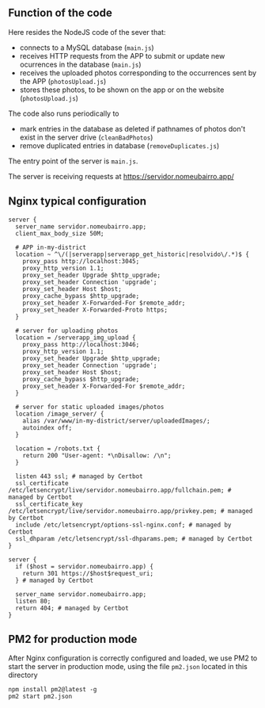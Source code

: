 ## Function of the code
Here resides the NodeJS code of the sever that: 

 - connects to a MySQL database (`main.js`)
 - receives HTTP requests from the APP to submit or update new ocurrences in the database (`main.js`)
 - receives the uploaded photos corresponding to the occurrences sent by the APP (`photosUpload.js`)
 - stores these photos, to be shown on the app or on the website (`photosUpload.js`)

The code also runs periodically to

 - mark entries in the database as deleted if pathnames of photos don't exist in the server drive (`cleanBadPhotos`)
 - remove duplicated entries in database (`removeDuplicates.js`)

The entry point of the server is `main.js`.
 
The server is receiving requests at https://servidor.nomeubairro.app/

## Nginx typical configuration

```nginx
server {
  server_name servidor.nomeubairro.app;
  client_max_body_size 50M;

  # APP in-my-district
  location ~ ^\/(|serverapp|serverapp_get_historic|resolvido\/.*)$ {
    proxy_pass http://localhost:3045;
    proxy_http_version 1.1;
    proxy_set_header Upgrade $http_upgrade;
    proxy_set_header Connection 'upgrade';
    proxy_set_header Host $host;
    proxy_cache_bypass $http_upgrade;
    proxy_set_header X-Forwarded-For $remote_addr;
    proxy_set_header X-Forwarded-Proto https;
  }

  # server for uploading photos
  location = /serverapp_img_upload {
    proxy_pass http://localhost:3046;
    proxy_http_version 1.1;
    proxy_set_header Upgrade $http_upgrade;
    proxy_set_header Connection 'upgrade';
    proxy_set_header Host $host;
    proxy_cache_bypass $http_upgrade;
    proxy_set_header X-Forwarded-For $remote_addr;
  }

  # server for static uploaded images/photos
  location /image_server/ {
    alias /var/www/in-my-district/server/uploadedImages/;
    autoindex off;
  }

  location = /robots.txt {
    return 200 "User-agent: *\nDisallow: /\n";
  }

  listen 443 ssl; # managed by Certbot
  ssl_certificate /etc/letsencrypt/live/servidor.nomeubairro.app/fullchain.pem; # managed by Certbot
  ssl_certificate_key /etc/letsencrypt/live/servidor.nomeubairro.app/privkey.pem; # managed by Certbot
  include /etc/letsencrypt/options-ssl-nginx.conf; # managed by Certbot
  ssl_dhparam /etc/letsencrypt/ssl-dhparams.pem; # managed by Certbot
}

server {
  if ($host = servidor.nomeubairro.app) {
    return 301 https://$host$request_uri;
  } # managed by Certbot

  server_name servidor.nomeubairro.app;
  listen 80;
  return 404; # managed by Certbot
}
```

## PM2 for production mode

After Nginx configuration is correctly configured and loaded, we use PM2 to start the server in production mode, using the file `pm2.json` located in this directory

```
npm install pm2@latest -g
pm2 start pm2.json
```
